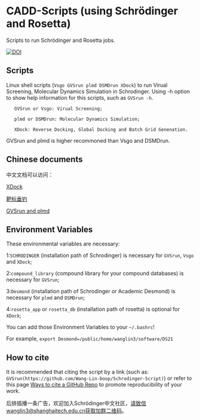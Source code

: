 # CADD-Scripts (using Schrödinger and Rosetta)
Scripts to run Schrödinger and Rosetta jobs.

[![DOI](https://zenodo.org/badge/365661221.svg)](https://zenodo.org/badge/latestdoi/365661221)


Scripts
----
Linux shell scripts (`Vsgo GVSrun plmd DSMDrun XDock`) to run Virual Screening, Molecular Dynamics Simulation in Schrodinger.
Using -h option to show help information for this scripts, such as `GVSrun -h`.

```
   GVSrun or Vsgo: Virual Screening;

   plmd or DSMDrun: Molecular Dynamics Simulation;

   XDock: Reverse Docking, Global Docking and Batch Grid Genenation.
```

GVSrun and plmd is higher recommoned than Vsgo and DSMDrun.

Chinese documents
----
中文文档可以访问：

[XDock](https://zhuanlan.zhihu.com/p/387371069)

[靶标垂钓](https://zhuanlan.zhihu.com/p/422890966)

[GVSrun and plmd](https://zhuanlan.zhihu.com/p/370850885)


Environment Variables
----
These environmental variables are necessary: 

1:`SCHRODINGER` (installation path of Schrodinger) is necessary for `GVSrun`, `Vsgo` and `XDock`;

2:`compound_library` (compound library for your compound databases) is necessary for `GVSrun`;

3:`Desmond` (installation path of Schrodinger or Academic Desmond) is necessary for `plmd` and `DSMDrun`;

4:`rosetta_app` or `rosetta_db` (installation path of rosetta) is optional for `XDock`;

You can add those Environment Variables to your `~/.bashrc`!

For example,  `export Desmond=/public/home/wanglin3/software/DS21`

How to cite
----
It is recommended that citing the script by a link (such as: `GVSrun(https://github.com/Wang-Lin-boop/Schrodinger-Script)`) or refer to this page [Ways to cite a GitHub Repo](https://www.wikihow.com/Cite-a-GitHub-Repository) to promote reproducibility of your work.

后排插播一条广告，欢迎加入Schrödinger中文社区，请致信wanglin3@shanghaitech.edu.cn获取加群二维码。
